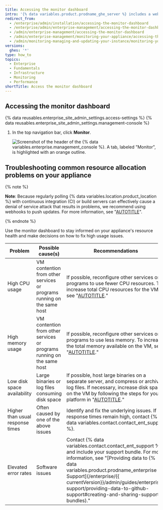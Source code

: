 ```yaml
---
title: Accessing the monitor dashboard
intro: '{% data variables.product.prodname_ghe_server %} includes a web-based monitoring dashboard that displays historical data about your {% data variables.product.prodname_ghe_server %} appliance, such as CPU and storage usage, application and authentication response times, and general system health.'
redirect_from:
  - /enterprise/admin/installation/accessing-the-monitor-dashboard
  - /enterprise/admin/enterprise-management/accessing-the-monitor-dashboard
  - /admin/enterprise-management/accessing-the-monitor-dashboard
  - /admin/enterprise-management/monitoring-your-appliance/accessing-the-monitor-dashboard
  - /admin/monitoring-managing-and-updating-your-instance/monitoring-your-appliance/accessing-the-monitor-dashboard
versions:
  ghes: '*'
type: how_to
topics:
  - Enterprise
  - Fundamentals
  - Infrastructure
  - Monitoring
  - Performance
shortTitle: Access the monitor dashboard
---
```

## Accessing the monitor dashboard

{% data reusables.enterprise_site_admin_settings.access-settings %}
{% data reusables.enterprise_site_admin_settings.management-console %}
1. In the top navigation bar, click **Monitor**.

   ![Screenshot of the header of the {% data variables.enterprise.management_console %}. A tab, labeled "Monitor", is highlighted with an orange outline.](/assets/images/enterprise/management-console/monitor-dash-link.png)

## Troubleshooting common resource allocation problems on your appliance

{% note %}

**Note**: Because regularly polling {% data variables.location.product_location %} with continuous integration (CI) or build servers can effectively cause a denial of service attack that results in problems, we recommend using webhooks to push updates. For more information, see "[AUTOTITLE](/get-started/exploring-integrations/about-webhooks)".

{% endnote %}

Use the monitor dashboard to stay informed on your appliance's resource health and make decisions on how to fix high usage issues.

| Problem | Possible cause(s) | Recommendations |
| -------- | ----------------- | --------------- |
| High CPU usage | VM contention from other services or programs running on the same host | If possible, reconfigure other services or programs to use fewer CPU resources. To increase total CPU resources for the VM, see "[AUTOTITLE](/admin/enterprise-management/updating-the-virtual-machine-and-physical-resources/increasing-cpu-or-memory-resources)." |
| High memory usage | VM contention from other services or programs running on the same host | If possible, reconfigure other services or programs to use less memory. To increase the total memory available on the VM, see "[AUTOTITLE](/admin/enterprise-management/updating-the-virtual-machine-and-physical-resources/increasing-cpu-or-memory-resources)." |
| Low disk space availability | Large binaries or log files consuming disk space | If possible, host large binaries on a separate server, and compress or archive log files. If necessary, increase disk space on the VM by following the steps for your platform in "[AUTOTITLE](/admin/enterprise-management/updating-the-virtual-machine-and-physical-resources/increasing-storage-capacity)." |
| Higher than usual response times | Often caused by one of the above issues | Identify and fix the underlying issues. If response times remain high, contact {% data variables.contact.contact_ent_support %}. |
| Elevated error rates | Software issues  | Contact {% data variables.contact.contact_ent_support %} and include your support bundle. For more information, see "[Providing data to {% data variables.product.prodname_enterprise %} Support](/enterprise/{{ currentVersion}}/admin/guides/enterprise-support/providing-data-to-github-support#creating-and-sharing-support-bundles)." |
